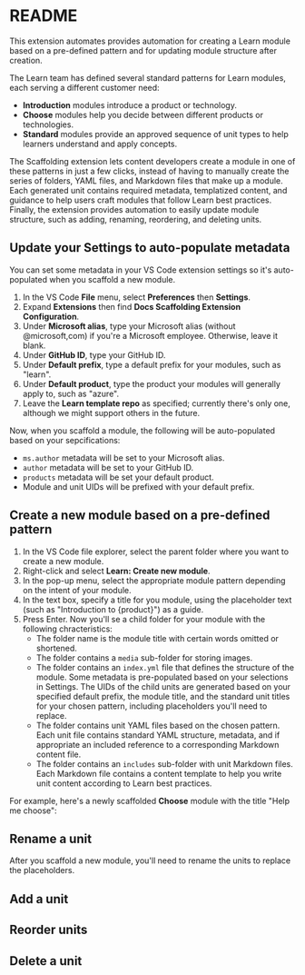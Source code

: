 # README

This extension automates provides automation for creating a Learn module based on a pre-defined pattern and for updating module structure after creation.

The Learn team has defined several standard patterns for Learn modules, each serving a different customer need:

- **Introduction** modules introduce a product or technology.
- **Choose** modules help you decide between different products or technologies.
- **Standard** modules provide an approved sequence of unit types to help learners understand and apply concepts.

The Scaffolding extension lets content developers create a module in one of these patterns in just a few clicks, instead of having to manually create the series of folders, YAML files, and Markdown files that make up a module. Each generated unit contains required metadata, templatized content, and guidance to help users craft modules that follow Learn best practices. Finally, the extension provides automation to easily update module structure, such as adding, renaming, reordering, and deleting units.

## Update your Settings to auto-populate metadata

You can set some metadata in your VS Code extension settings so it's auto-populated when you scaffold a new module.

1. In the VS Code **File** menu, select **Preferences** then **Settings**.
1. Expand **Extensions** then find **Docs Scaffolding Extension Configuration**.
1. Under **Microsoft alias**, type your Microsoft alias (without @microsoft,com) if you're a Microsoft employee. Otherwise, leave it blank.
1. Under **GitHub ID**, type your GitHub ID.
1. Under **Default prefix**, type a default prefix for your modules, such as "learn".
1. Under **Default product**, type the product your modules will generally apply to, such as "azure".
1. Leave the **Learn template repo** as specified; currently there's only one, although we might support others in the future.

Now, when you scaffold a module, the following will be auto-populated based on your sepcifications:

- `ms.author` metadata will be set to your Microsoft alias.
- `author` metadata will be set to your GitHub ID.
- `products` metadata will be set your default product.
- Module and unit UIDs will be prefixed with your default prefix.

## Create a new module based on a pre-defined pattern

1. In the VS Code file explorer, select the parent folder where you want to create a new module.
1. Right-click and select **Learn: Create new module**.
1. In the pop-up menu, select the appropriate module pattern depending on the intent of your module.
1. In the text box, specify a title for you module, using the placeholder text (such as "Introduction to {product}") as a guide.
1. Press Enter. Now you'll se a child folder for your module with the following chracteristics:
   - The folder name is the module title with certain words omitted or shortened.
   - The folder contains a `media` sub-folder for storing images.
   - The folder contains an `index.yml` file that defines the structure of the module. Some metadata is pre-populated based on your selections in Settings. The UIDs of the child units are generated based on your specified default prefix, the module title, and the standard unit titles for your chosen pattern, including placeholders you'll need to replace.
   - The folder contains unit YAML files based on the chosen pattern. Each unit file contains standard YAML structure, metadata, and if appropriate an included reference to a corresponding Markdown content file.
   - The folder contains an `includes` sub-folder with unit Markdown files. Each Markdown file contains a content template to help you write unit content according to Learn best practices.
   
  For example, here's a newly scaffolded **Choose** module with the title "Help me choose":
  
  <!-- add GIF -->

## Rename a unit

After you scaffold a new module, you'll need to rename the units to replace the placeholders.

## Add a unit

## Reorder units

## Delete a unit
